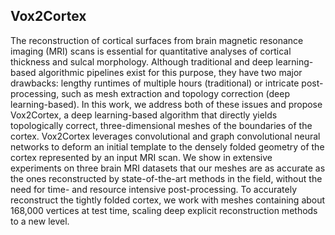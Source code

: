 ## Vox2Cortex

The reconstruction of cortical surfaces from brain magnetic resonance imaging (MRI) scans is essential for quantitative analyses of cortical thickness and sulcal morphology. Although traditional and deep learning-based algorithmic pipelines exist for this purpose, they have two major drawbacks: lengthy runtimes of multiple hours (traditional) or intricate post-processing, such as mesh extraction and topology correction (deep learning-based). In this work,
we address both of these issues and propose Vox2Cortex, a deep learning-based algorithm that directly yields topologically correct, three-dimensional meshes of the boundaries of the cortex. Vox2Cortex leverages convolutional and graph convolutional neural networks to deform an initial template to the densely folded geometry of the cortex represented by an input MRI scan. We show in extensive experiments on three brain MRI datasets that our meshes are as
accurate as the ones reconstructed by state-of-the-art methods in the field, without the need for time- and resource intensive post-processing. To accurately reconstruct the tightly folded cortex, we work with meshes containing about 168,000 vertices at test time, scaling deep explicit reconstruction methods to a new level.



